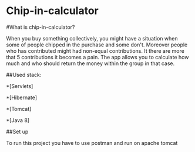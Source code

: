# Chip-in-calculator
#What is chip-in-calculator?

When you buy something collectively, you might have a situation when some of people chipped in the purchase and some don't.
Moreover people who has contributed might had non-equal contributions. It there are more that 5 contributions it becomes a pain.
The app allows you to calculate how much and who should return the money within the group in that case.

##Used stack:

*[Servlets]

*[Hibernate]

*[Tomcat]

*[Java 8]




##Set up 

To run this project you have to use postman and run on apache tomcat




